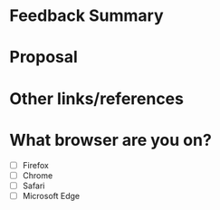 <!-- This template is used for additional feedback on ATLAS Website -->

# Feedback Summary
<!-- Include the following detail as necessary:
* What product or feature(s) affected?
* Is there a problem with a specific document, or a feature/process that's not addressed sufficiently in docs?
* Any other ideas or requests?
-->

# Proposal
<!-- Further specifics for how can we solve the problem. 
* Include any concepts, procedures, use cases, benefits, and/or goals we could add to make it easier to successfully use ATLAS Website.
* If adding content: What audience is it intended for? (What roles and scenarios?)
-->

# Other links/references
<!-- Add any references or examples for your proposal. -->

# What browser are you on?

- [ ] Firefox
- [ ] Chrome
- [ ] Safari
- [ ] Microsoft Edge
